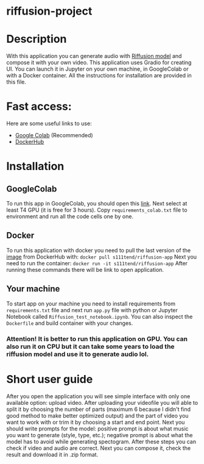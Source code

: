 # riffusion-project

# Description
With this application you can generate audio with [Riffusion model](https://github.com/riffusion/riffusion) and compose it with your own video. This application uses Gradio for creating UI. You can launch it in Jupyter on your own machine, in GoogleColab or with a Docker container. All the instructions for installation are provided in this file.

# Fast access:
Here are some useful links to use:
- [Google Colab](https://colab.research.google.com/drive/1xrQ0ChXDzc6HmANvCAtClyONL_rOE73X?usp=sharing) (Recommended)
- [DockerHub](https://hub.docker.com/repository/docker/s111tend/riffusion-app/general)

# Installation

## GoogleColab
To run this app in GoogleColab, you should open this [link](https://colab.research.google.com/drive/1xrQ0ChXDzc6HmANvCAtClyONL_rOE73X?usp=sharing). Next select at least T4 GPU (it is free for 3 hours). Copy `requirements_colab.txt` file to environment and run all the code cells one by one.

## Docker
To run this application with docker you need to pull the last version of the [image](https://hub.docker.com/repository/docker/s111tend/riffusion-app/general) from DockerHub with:
`docker pull s111tend/riffusion-app`
Next you need to run the container:
`docker run -it s111tend/riffusion-app`
After running these commands there will be link to open application.

## Your machine
To start app on your machine you need to install requirements from `requirements.txt` file and next run `app.py` file with python or Jupyter Notebook called `Riffusion_test_notebook.ipynb`. You can also inspect the `Dockerfile` and build container with your changes.

### Attention! It is better to run this application on GPU. You can also run it on CPU but it can take some years to load the riffusion model and use it to generate audio lol.

# Short user guide
After you open the application you will see simple interface with only one available option: upload video. After uploading your videofile you will able to split it by choosing the number of parts (maximum 6 because I didn't find good method to make better optimized output) and the part of video you want to work with or trim it by choosing a start and end point. Next you should write prompts for the model: positive prompt is about what music you want to generate (style, type, etc.); negative prompt is about what the model has to avoid while generating spectogram. After these steps you can check if video and audio are correct. Next you can compose it, check the result and download it in .zip format.